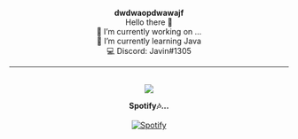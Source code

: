 
<p align="center">
  <b>dwdwaopdwawajf</b><br>
  Hello there 👋 <br>
  🔭 I’m currently working on ...<br>
  🌱 I’m currently learning Java<br>
  💻 Discord: Javin#1305 
  </p>
  <hr>
  <p align="center">
  <br>
  <img src="https://i.postimg.cc/brtYn7N0/0-Ns5-KOXx-Ni-b-Rvo6-T.gif">
</p>


<p align="center"> 
  <b>Spotify🎶...</b>
  <br><br>
  <a href="https://open.spotify.com/user/javinliu09"/>
    <img src="https://spotify-recently-played-readme.vercel.app/api?user=javinliu09&count=1&width=500" alt="Spotify"/>
  </a>
</p>

